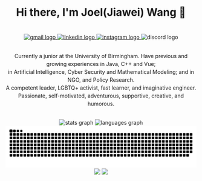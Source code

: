 <h1 align="center">Hi there, I'm Joel(Jiawei) Wang 👋</h1>

###
<br>
<div align="center">
  <a href="mailto:joel.bradley.w@gmail.com" target="_blank">
    <img src="https://img.shields.io/static/v1?message=Gmail&logo=gmail&label=&color=D14836&logoColor=white&labelColor=&style=for-the-badge" height="35" alt="gmail logo"  />
  </a>
  <a href="https://www.linkedin.com/in/itsjoel/" target="_blank">
    <img src="https://img.shields.io/static/v1?message=LinkedIn&logo=linkedin&label=&color=0077B5&logoColor=white&labelColor=&style=for-the-badge" height="35" alt="linkedin logo"  />
  </a>
  <a href="https://www.instagram.com/joel.bradely.0201/" target="_blank">
    <img src="https://img.shields.io/static/v1?message=Instagram&logo=instagram&label=&color=E4405F&logoColor=white&labelColor=&style=for-the-badge" height="35" alt="instagram logo"  />
  </a>
  <img src="https://img.shields.io/static/v1?message=Discord&logo=discord&label=&color=7289DA&logoColor=white&labelColor=&style=for-the-badge" height="35" alt="discord logo"  />
</div>

<br>

<p style="line-height:1.5em;" align="center">Currently a junior at the University of Birmingham. Have previous and growing experiences in Java, C++ and Vue;<br>in Artificial Intelligence, Cyber Security and Mathematical Modeling; and in NGO, and Policy Research.<br>A competent leader, LGBTQ+ activist, fast learner, and imaginative engineer. Passionate, self-motivated, adventurous, supportive, creative, and humorous.</p>

<br>

<div align="center">
  <img src="https://github-readme-stats.vercel.app/api?hide_title=false&hide_rank=false&show_icons=true&include_all_commits=true&count_private=true&disable_animations=false&theme=vue&locale=en&hide_border=false&username=Joellab" height="150" alt="stats graph"  />
  <img src="https://github-readme-stats.vercel.app/api/top-langs?locale=en&hide_title=false&layout=compact&card_width=320&langs_count=5&theme=vue&hide_border=false&username=Joellab" height="150" alt="languages graph"  />
</div>



<div align="center">
<img src="./assets/github-contribution-grid-snake.svg" alt="Snake animation" />
</div>

<div align="center">
<a href="https://github.com/" alt="https://github.com/"><img src="https://img.shields.io/static/v1?style=for-the-badge&label=CREATED%20BY&message=JOEL&color=000000"></a>
<a href="https://github.com/" alt="https://github.com/"><img src="https://komarev.com/ghpvc/?username=your-github-username&style=for-the-badge&color=000000"></a>
</div>